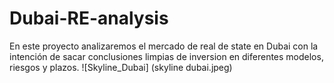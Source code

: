 # Dubai-RE-analysis
En este proyecto analizaremos el mercado de real de state en Dubai con la intención de sacar conclusiones limpias de inversion en diferentes modelos, riesgos y plazos.
![Skyline_Dubai] (skyline dubai.jpeg)

